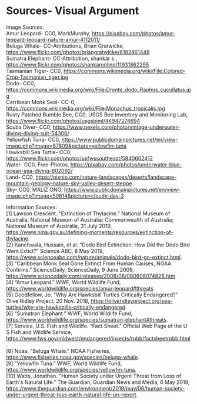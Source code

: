 <h1> Sources- Visual Argument </h1> 

Image Sources: 
<br/>
Amur Leopard-  CC0, MarkMurphy,  https://pixabay.com/photos/amur-leopard-leopard-nature-amur-4112011/ 
<br/>
Beluga Whale- CC-Attributions, Brian Gratwicke, https://www.flickr.com/photos/briangratwicke/6182461448 
<br/>
Sumatra Elephant- CC-Attribution, shankar s., https://www.flickr.com/photos/shankaronline/11931862295 
<br/>
Tasmanian Tiger- CC0, https://commons.wikimedia.org/wiki/File:Colored-Crop-Tasmanian_tiger.jpg
<br/>
Dodo- CC0, https://commons.wikimedia.org/wiki/File:Dronte_dodo_Raphus_cucullatus.jpg
<br/>
Carribean Monk Seal- CC-0, https://commons.wikimedia.org/wiki/File:Monachus_tropicalis.jpg
<br/>
Rusty Patched Bumble Bee, CC0,  USGS Bee Inventory and Monitoring Lab, https://www.flickr.com/photos/usgsbiml/44947274694
<br/>
Scuba Diver- CC0, https://www.pexels.com/photo/vintage-underwater-diving-diving-suit-54306/
<br/>
Yellowfish Tuna- CC0, https://www.publicdomainpictures.net/en/view-image.php?image=87809&picture=yellowfin-tuna
<br/>
Hawksbill Sea Turtle- CC0, https://www.flickr.com/photos/usfwssoutheast/5840602412
<br/>
Water- CC0, Free-Photos, https://pixabay.com/photos/underwater-blue-ocean-sea-diving-802092/
<br/> 
Land- CC0, https://pixnio.com/nature-landscapes/deserts/landscape-mountain-geology-nature-sky-valley-desert-steppe
<br/>
Sky- CC0, MALIZ ONG, https://www.publicdomainpictures.net/en/view-image.php?image=50614&picture=cloudy-day-3
<br/>

Information Sources: 
<br/>[1] Lawson Crescent. “Extinction of Thylacine.” National Museum of Australia, National Museum of Australia; Commonwealth of Australia; National Museum of Australia, 31 July 2019, https://www.nma.gov.au/defining-moments/resources/extinction-of-thylacine.
<br/>
[2] Kanchwala, Hussain, et al. “Dodo Bird Extinction: How Did the Dodo Bird Went Extict?” Science ABC, 8 May 2019, https://www.scienceabc.com/nature/animals/dodo-bird-go-extinct.html.
<br/>
[3] “Caribbean Monk Seal Gone Extinct From Human Causes, NOAA Confirms.” ScienceDaily, ScienceDaily, 9 June 2008, https://www.sciencedaily.com/releases/2008/06/080608074828.htm.
<br/>
[4] “Amur Leopard.” WWF, World Wildlife Fund, https://www.worldwildlife.org/species/amur-leopard#threats.
<br/>
[5] Goodfellow, Jo. “Why Are Hawksbill Turtles Critically Endangered?” Olive Ridley Project, 20 Nov. 2018, https://oliveridleyproject.org/sea-turtles/why-are-hawksbills-critically-endangered.
<br/>
[6] “Sumatran Elephant.” WWF, World Wildlife Fund, https://www.worldwildlife.org/species/sumatran-elephant#threats.
<br/>
[7] Service, U.S. Fish and Wildlife. “Fact Sheet.” Official Web Page of the U S Fish and Wildlife Service, https://www.fws.gov/midwest/endangered/insects/rpbb/factsheetrpbb.html.
<br/>
[8] Noaa. “Beluga Whale.” NOAA Fisheries, https://www.fisheries.noaa.gov/species/beluga-whale.
<br/>
[9] “Yellowfin Tuna.” WWF, World Wildlife Fund, https://www.worldwildlife.org/species/yellowfin-tuna.
<br/>
[10] Watts, Jonathan. “Human Society under Urgent Threat from Loss of Earth's Natural Life.” The Guardian, Guardian News and Media, 6 May 2019, https://www.theguardian.com/environment/2019/may/06/human-society-under-urgent-threat-loss-earth-natural-life-un-report.
